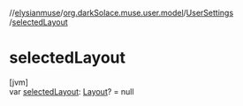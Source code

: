 //[elysianmuse](../../../index.md)/[org.darkSolace.muse.user.model](../index.md)/[UserSettings](index.md)
/[selectedLayout](selected-layout.md)

# selectedLayout

[jvm]\
var [selectedLayout](selected-layout.md): [Layout](../../org.darkSolace.muse.layout.model/-layout/index.md)? = null
